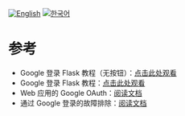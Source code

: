[![English](https://img.shields.io/badge/English-blueviolet.svg)](https://github.com/juho-creator/Calendar2Onenote/blob/main/README.md)
[![한국어](https://img.shields.io/badge/한국어-blueviolet.svg)](https://github.com/juho-creator/Calendar2Onenote/blob/main/README.KR.md)



# 参考
- Google 登录 Flask 教程（无按钮）：[点击此处观看](https://www.youtube.com/watch?v=fZLWO3_V06Q)
- Google 登录 Flask 教程：[点击此处观看](https://www.youtube.com/watch?v=n4e3Cy2Tq3Q)
- Web 应用的 Google OAuth：[阅读文档](https://developers.google.com/identity/protocols/oauth2/web-server#python)
- 通过 Google 登录的故障排除：[阅读文档](https://support.google.com/accounts/answer/12917337?hl=en#zippy=%2Cinvalid-request)